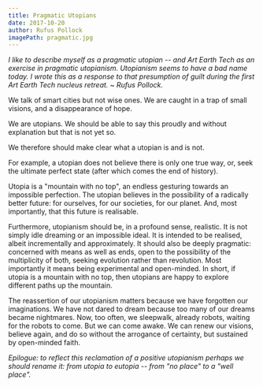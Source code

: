```yaml
---
title: Pragmatic Utopians
date: 2017-10-20
author: Rufus Pollock
imagePath: pragmatic.jpg
---
```


*I like to describe myself as a pragmatic utopian -- and Art Earth Tech as an exercise in pragmatic utopianism. Utopianism seems to have a bad name today. I wrote this as a response to that presumption of guilt during the first Art Earth Tech nucleus retreat. ~ Rufus Pollock.*

We talk of smart cities but not wise ones. We are caught in a trap of small visions, and a disappearance of hope.

We are utopians. We should be able to say this proudly and without explanation but that is not yet so.

We therefore should make clear what a utopian is and is not.

For example, a utopian does not believe there is only one true way, or, seek the ultimate perfect state (after which comes the end of history).

Utopia is a "mountain with no top", an endless gesturing towards an impossible perfection. The utopian believes in the possibility of a radically better future: for ourselves, for our societies, for our planet. And, most importantly, that this future is realisable.

Furthermore, utopianism should be, in a profound sense, realistic. It is not simply idle dreaming or an impossible ideal. It is intended to be realised, albeit incrementally and approximately. It should also be deeply pragmatic: concerned with means as well as ends, open to the possibility of the multiplicity of both, seeking evolution rather than revolution. Most importantly it means being experimental and open-minded. In short, if utopia is a mountain with no top, then utopians are happy to explore different paths up the mountain.

The reassertion of our utopianism matters because we have forgotten our imaginations. We have not dared to dream because too many of our dreams became nightmares. Now, too often, we sleepwalk, already robots, waiting for the robots to come. But we can come awake. We can renew our visions, believe again, and do so without the arrogance of certainty, but sustained by open-minded faith.

*Epilogue: to reflect this reclamation of a positive utopianism perhaps we should rename it: from utopia to eutopia -- from "no place" to a "well place".*

